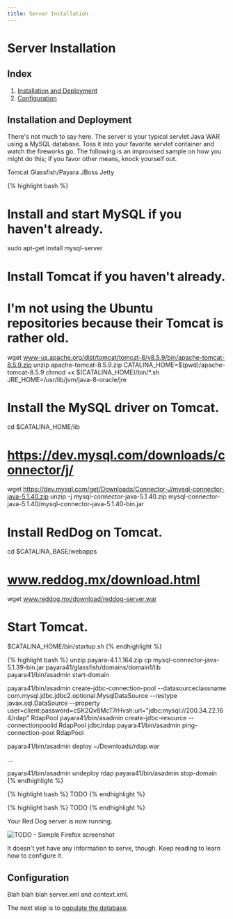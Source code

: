 ```yaml
---
title: Server Installation
---
```


# Server Installation

## Index

1. [Installation and Deployment](#installation-and-deployment)
2. [Configuration](#configuration)

## Installation and Deployment

There's not much to say here. The server is your typical servlet Java WAR using a MySQL database. Toss it into your favorite servlet container and watch the fireworks go. The following is an improvised sample on how you might do this; if you favor other means, knock yourself out.

<div class="codeblock-menu">
	<span class="code-selector-tab" onclick="showCodeBlock(this);">Tomcat</span>
	<span class="code-selector-tab" onclick="showCodeBlock(this);">Glassfish/Payara</span>
	<span class="code-selector-tab" onclick="showCodeBlock(this);">JBoss</span>
	<span class="code-selector-tab" onclick="showCodeBlock(this);">Jetty</span>
</div>

<!-- Tomcat -->
{% highlight bash %}
# Install and start MySQL if you haven't already.
sudo apt-get install mysql-server

# Install Tomcat if you haven't already.
# I'm not using the Ubuntu repositories because their Tomcat is rather old.
wget www-us.apache.org/dist/tomcat/tomcat-8/v8.5.9/bin/apache-tomcat-8.5.9.zip
unzip apache-tomcat-8.5.9.zip
CATALINA_HOME=$(pwd)/apache-tomcat-8.5.9
chmod +x $(CATALINA_HOME)/bin/*.sh
JRE_HOME=/usr/lib/jvm/java-8-oracle/jre

# Install the MySQL driver on Tomcat.
cd $CATALINA_HOME/lib
# https://dev.mysql.com/downloads/connector/j/
wget https://dev.mysql.com/get/Downloads/Connector-J/mysql-connector-java-5.1.40.zip
unzip -j mysql-connector-java-5.1.40.zip mysql-connector-java-5.1.40/mysql-connector-java-5.1.40-bin.jar

# Install RedDog on Tomcat.
cd $CATALINA_BASE/webapps
# www.reddog.mx/download.html
wget www.reddog.mx/download/reddog-server.war

# Start Tomcat.
$CATALINA_HOME/bin/startup.sh
{% endhighlight %}

<!-- Glassfish/Payara -->
{% highlight bash %}
unzip payara-4.1.1.164.zip
cp mysql-connector-java-5.1.39-bin.jar payara41/glassfish/domains/domain1/lib	
payara41/bin/asadmin start-domain

payara41/bin/asadmin create-jdbc-connection-pool --datasourceclassname com.mysql.jdbc.jdbc2.optional.MysqlDataSource --restype javax.sql.DataSource --property user=client:password=cSK2Qv8McT7rHvsh:url="jdbc\:mysql\://200.34.22.164/rdap" RdapPool
payara41/bin/asadmin create-jdbc-resource --connectionpoolid RdapPool jdbc/rdap
payara41/bin/asadmin ping-connection-pool RdapPool

payara41/bin/asadmin deploy ~/Downloads/rdap.war

...

payara41/bin/asadmin undeploy rdap
payara41/bin/asadmin stop-domain
{% endhighlight %}

<!-- Jboss -->
{% highlight bash %}
TODO
{% endhighlight %}

<!-- Jetty -->
{% highlight bash %}
TODO
{% endhighlight %}

Your Red Dog server is now running.

![TODO - Sample Firefox screenshot](Sample)

It doesn't yet have any information to serve, though. Keep reading to learn how to configure it.

## Configuration

Blah blah blah server.xml and context.xml.

The next step is to [populate the database](migration.html).

